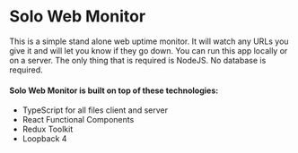 # Solo Web Monitor

This is a simple stand alone web uptime monitor. It will watch any URLs you give it and will let you know if they go down. You can run this app locally or on a server. The only thing that is required is NodeJS. No database is required.

#### Solo Web Monitor is built on top of these technologies:
- TypeScript for all files client and server
- React Functional Components
- Redux Toolkit
- Loopback 4